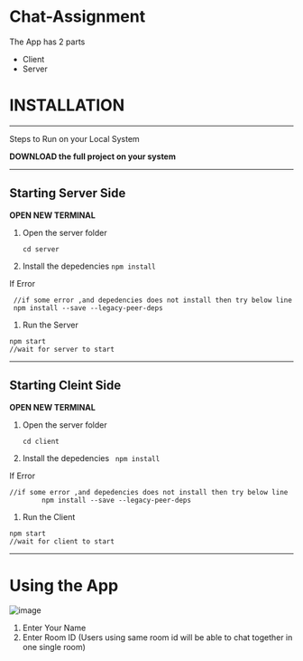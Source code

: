 # Chat-Assignment

The App has 2 parts
- Client
- Server

# **INSTALLATION**
------------
Steps to Run on your Local System

**DOWNLOAD the full project on your system**

------------

**Starting Server Side**
------------
**OPEN NEW TERMINAL**

 
 1. Open the server folder
 
   

      ``cd server``

 1. Install the depedencies
```npm install```
     
If Error

     //if some error ,and depedencies does not install then try below line
     npm install --save --legacy-peer-deps
     
     
     
  1. Run the Server


    npm start
	//wait for server to start


------------

**Starting Cleint Side**
------------
**OPEN NEW TERMINAL**

 
 1. Open the server folder
 
   

      ``cd client``

 1. Install the depedencies
    `` npm install``
    
If Error

    //if some error ,and depedencies does not install then try below line
            npm install --save --legacy-peer-deps
	    
  1. Run the Client 


    
    npm start
	//wait for client to start


------------

# Using the App

![image](https://user-images.githubusercontent.com/98668668/172195918-e0f26098-01b8-48fb-934a-e9f924147859.png)


1. Enter Your Name
2. Enter Room ID (Users using same room id will be able to chat together in one single room)


